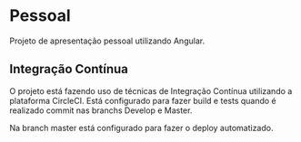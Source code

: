 # Pessoal
Projeto de apresentação pessoal utilizando Angular.

## Integração Contínua
O projeto está fazendo uso de técnicas de Integração Contínua utilizando a plataforma CircleCI. Está configurado para fazer build e tests quando é realizado commit nas branchs Develop e Master. 

Na branch master está configurado para fazer o deploy automatizado.
